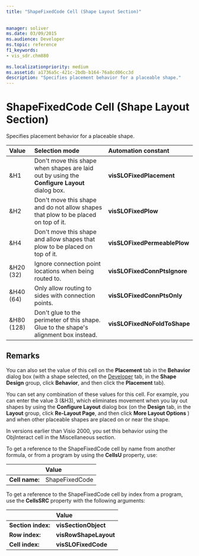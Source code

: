 ```yaml
---
title: "ShapeFixedCode Cell (Shape Layout Section)"
 
 
manager: soliver
ms.date: 03/09/2015
ms.audience: Developer
ms.topic: reference
f1_keywords:
- vis_sdr.chm880
 
ms.localizationpriority: medium
ms.assetid: a1736a5c-421c-2bdb-b164-76a8cd06cc3d
description: "Specifies placement behavior for a placeable shape."
---
```


# ShapeFixedCode Cell (Shape Layout Section)

Specifies placement behavior for a placeable shape.
  
|**Value**|**Selection mode**|**Automation constant**|
|:-----|:-----|:-----|
|&amp;H1  <br/> |Don't move this shape when shapes are laid out by using the **Configure Layout** dialog box. |**visSLOFixedPlacement** <br/> |
|&amp;H2  <br/> |Don't move this shape and do not allow shapes that plow to be placed on top of it. |**visSLOFixedPlow** <br/> |
|&amp;H4  <br/> |Don't move this shape and allow shapes that plow to be placed on top of it. |**visSLOFixedPermeablePlow** <br/> |
|&amp;H20 (32)  <br/> |Ignore connection point locations when being routed to. |**visSLOFixedConnPtsIgnore** <br/> |
|&amp;H40 (64)  <br/> |Only allow routing to sides with connection points. |**visSLOFixedConnPtsOnly** <br/> |
|&amp;H80 (128)  <br/> |Don't glue to the perimeter of this shape. Glue to the shape's alignment box instead. |**visSLOFixedNoFoldToShape** <br/> |
   
## Remarks

You can also set the value of this cell on the **Placement** tab in the **Behavior** dialog box (with a shape selected, on the [Developer](run-in-developer-mode-display-the-developer-tab.md) tab, in the **Shape Design** group, click **Behavior**, and then click the **Placement** tab). 
  
You can set any combination of these values for this cell. For example, you can enter the value 3 (&amp;H3), which eliminates movement when you lay out shapes by using the **Configure Layout** dialog box (on the **Design** tab, in the **Layout** group, click **Re-Layout Page**, and then click **More Layout Options** ) and when other placeable shapes are placed on or near the shape. 
  
In versions earlier than Visio 2000, you set this behavior using the ObjInteract cell in the Miscellaneous section. 
  
To get a reference to the ShapeFixedCode cell by name from another formula, or from a program by using the **CellsU** property, use: 
  
||Value |
|:-----|:-----|
|**Cell name:**  <br/> |ShapeFixedCode  <br/> |
   
To get a reference to the ShapeFixedCode cell by index from a program, use the **CellsSRC** property with the following arguments: 
  
||Value |
|:-----|:-----|
|**Section index:**  <br/> |**visSectionObject** <br/> |
|**Row index:**  <br/> |**visRowShapeLayout** <br/> |
|**Cell index:**  <br/> |**visSLOFixedCode** <br/> |
   


